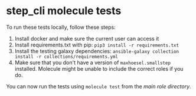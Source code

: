 # step_cli molecule tests

To run these tests locally, follow these steps:

1. Install docker and make sure the current user can access it
2. Install requirements.txt with pip: `pip3 install -r requirements.txt`
3. Install the testing galaxy dependencies: `ansible-galaxy collection install -r collections/requirements.yml`
4. Make sure that you don't have a version of `maxhoesel.smallstep` installed. Molecule might
   be unable to include the correct roles if you do.

You can now run the tests using `molecule test` from the *main role directory*.